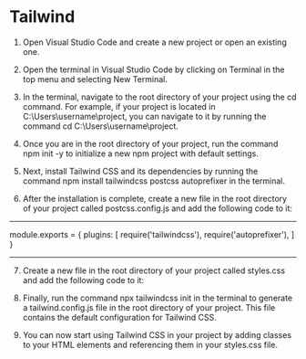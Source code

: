 # Tailwind

1. Open Visual Studio Code and create a new project or open an existing one.

2. Open the terminal in Visual Studio Code by clicking on Terminal in the top menu and selecting New Terminal.

3. In the terminal, navigate to the root directory of your project using the cd command. For example, if your project is located in C:\Users\username\project, you can navigate to it by running the command cd C:\Users\username\project.

4. Once you are in the root directory of your project, run the command npm init -y to initialize a new npm project with default settings.

5. Next, install Tailwind CSS and its dependencies by running the command npm install tailwindcss postcss autoprefixer in the terminal.

6. After the installation is complete, create a new file in the root directory of your project called postcss.config.js and add the following code to it:

---

module.exports = {
plugins: [
require('tailwindcss'),
require('autoprefixer'),
]
}

---

7. Create a new file in the root directory of your project called styles.css and add the following code to it:

8. Finally, run the command npx tailwindcss init in the terminal to generate a tailwind.config.js file in the root directory of your project. This file contains the default configuration for Tailwind CSS.

9. You can now start using Tailwind CSS in your project by adding classes to your HTML elements and referencing them in your styles.css file.
